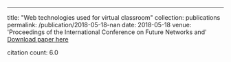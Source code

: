---
title: "Web technologies used for virtual classroom"
collection: publications
permalink: /publication/2018-05-18-nan
date: 2018-05-18
venue: 'Proceedings of the International Conference on Future Networks and'
[Download paper here](https://scholar.google.com/citations?view_op=view_citation&hl=en&user=CCckbEUAAAAJ&cstart=20&pagesize=80&citation_for_view=CCckbEUAAAAJ:f2IySw72cVMC)

citation count: 6.0